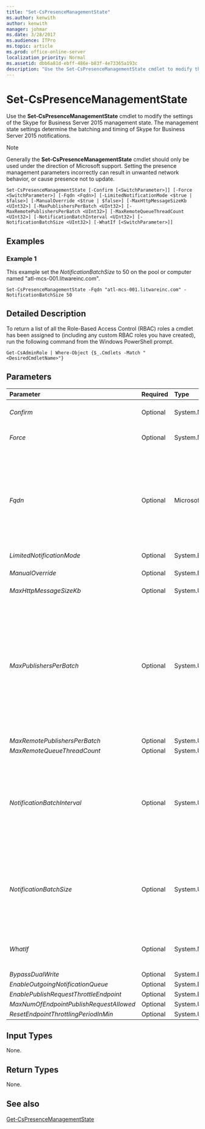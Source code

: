 ```yaml
---
title: "Set-CsPresenceManagementState"
ms.author: kenwith
author: kenwith
manager: johmar
ms.date: 3/28/2017
ms.audience: ITPro
ms.topic: article
ms.prod: office-online-server
localization_priority: Normal
ms.assetid: dbb6a81d-ebff-486e-b83f-4e73365a193c
description: "Use the Set-CsPresenceManagementState cmdlet to modify the settings of the Skype for Business Server 2015 management state. The management state settings determine the batching and timing of Skype for Business Server 2015 notifications."
---
```


# Set-CsPresenceManagementState
 
Use the **Set-CsPresenceManagementState** cmdlet to modify the settings of the Skype for Business Server 2015 management state. The management state settings determine the batching and timing of Skype for Business Server 2015 notifications.
  
> [!NOTE]
> Generally the **Set-CsPresenceManagementState** cmdlet should only be used under the direction of Microsoft support. Setting the presence management parameters incorrectly can result in unwanted network behavior, or cause presence not to update.
  
```
Set-CsPresenceManagementState [-Confirm [<SwitchParameter>]] [-Force <SwitchParameter>] [-Fqdn <Fqdn>] [-LimitedNotificationMode <$true | $false>] [-ManualOverride <$true | $false>] [-MaxHttpMessageSizeKb <UInt32>] [-MaxPublishersPerBatch <UInt32>] [-MaxRemotePublishersPerBatch <UInt32>] [-MaxRemoteQueueThreadCount <UInt32>] [-NotificationBatchInterval <UInt32>] [-NotificationBatchSize <UInt32>] [-WhatIf [<SwitchParameter>]]

```

## Examples
<a name="Examples"> </a>

### Example 1

This example set the  _NotificationBatchSize_ to 50 on the pool or computer named "atl-mcs-001.litwareinc.com".
  
```
Set-CsPresenceManagementState -Fqdn "atl-mcs-001.litwareinc.com" -NotificationBatchSize 50
```

## Detailed Description
<a name="DetailedDescription"> </a>

To return a list of all the Role-Based Access Control (RBAC) roles a cmdlet has been assigned to (including any custom RBAC roles you have created), run the following command from the Windows PowerShell prompt.
  
```
Get-CsAdminRole | Where-Object {$_.Cmdlets -Match "<DesiredCmdletName>"}
```

## Parameters
<a name="DetailedDescription"> </a>

|**Parameter**|**Required**|**Type**|**Description**|
|:-----|:-----|:-----|:-----|
| _Confirm_ <br/> |Optional  <br/> |System.Management.Automation.SwitchParameter  <br/> |Prompts you for confirmation before executing the command.  <br/> |
| _Force_ <br/> |Optional  <br/> |System.Management.Automation.SwitchParameter  <br/> |The  _Force_ parameter is not implemented for this cmdlet. <br/> |
| _Fqdn_ <br/> |Optional  <br/> |Microsoft.Rtc.Management.Deploy.Fqdn  <br/> |Specifies the computer or pool to modify. The computer or pool should be referenced by using its fully qualified domain name (FQDN). For example:  `-Fqdn "atl-mcs-001.litwareinc.com"`. If  _FQDN_ is not specified, the settings for the local machine will be modified. <br/> |
| _LimitedNotificationMode_ <br/> |Optional  <br/> |System.Boolean  <br/> |PARAMVALUE: $true | $false  <br/> |
| _ManualOverride_ <br/> |Optional  <br/> |System.Boolean  <br/> |This parameter is reserved for internal Microsoft use.  <br/> |
| _MaxHttpMessageSizeKb_ <br/> |Optional  <br/> |System.UInt32  <br/> |PARAMVALUE: UInt32  <br/> |
| _MaxPublishersPerBatch_ <br/> |Optional  <br/> |System.UInt32  <br/> |Specifies a general guideline for the number of publishers that are collected before notifications are sent. Reducing the  _MaxPublishersPerBatch_ value reduces database pressure at the expense of longer notification wait time after publishing. Increasing this value reduces notification wait times during periods of high volume, but increases database and network traffic. <br/> |
| _MaxRemotePublishersPerBatch_ <br/> |Optional  <br/> |System.UInt32  <br/> |PARAMVALUE: UInt32  <br/> |
| _MaxRemoteQueueThreadCount_ <br/> |Optional  <br/> |System.UInt32  <br/> |PARAMVALUE: UInt32  <br/> |
| _NotificationBatchInterval_ <br/> |Optional  <br/> |System.UInt32  <br/> |Specifies the time in seconds between notification batches. Reducing the  _NotificationBatchInterval_ value increases database and network traffic but improves notification wait times. Increasing the value increases notification wait times. <br/> |
| _NotificationBatchSize_ <br/> |Optional  <br/> |System.UInt32  <br/> |Specifies the maximum number of messages to send in one batch notification. This parameters should only be changed if messages are exceeding a maximum message size parameter in your organization.  <br/> |
| _WhatIf_ <br/> |Optional  <br/> |System.Management.Automation.SwitchParameter  <br/> |Describes what would happen if you executed the command without actually executing the command.  <br/> |
| _BypassDualWrite_ <br/> |Optional  <br/> |System.Boolean  <br/> |PARAMVALUE: $true | $false  <br/> |
| _EnableOutgoingNotificationQueue_ <br/> |Optional  <br/> |System.Boolean  <br/> |PARAMVALUE: $true | $false  <br/> |
| _EnablePublishRequestThrottleEndpoint_ <br/> |Optional  <br/> |System.Boolean  <br/> |PARAMVALUE: $true | $false  <br/> |
| _MaxNumOfEndpointPublishRequestAllowed_ <br/> |Optional  <br/> |System.UInt32  <br/> |PARAMVALUE: UInt32  <br/> |
| _ResetEndpointThrottlingPeriodInMin_ <br/> |Optional  <br/> |System.UInt32  <br/> |PARAMVALUE: UInt32  <br/> |
   
## Input Types
<a name="InputTypes"> </a>

None.
  
## Return Types
<a name="ReturnTypes"> </a>

None.
  
## See also
<a name="ReturnTypes"> </a>

#### 

[Get-CsPresenceManagementState](get-cspresencemanagementstate.md)

